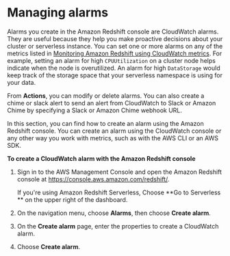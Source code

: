 # Managing alarms<a name="performance-metrics-alarms"></a>

Alarms you create in the Amazon Redshift console are CloudWatch alarms\. They are useful because they help you make proactive decisions about your cluster or serverless instance\. You can set one or more alarms on any of the metrics listed in [Monitoring Amazon Redshift using CloudWatch metrics](metrics-listing.md)\. For example, setting an alarm for high `CPUUtilization` on a cluster node helps indicate when the node is overutilized\. An alarm for high `DataStorage` would keep track of the storage space that your serverless namespace is using for your data\.

From **Actions**, you can modify or delete alarms\. You can also create a chime or slack alert to send an alert from CloudWatch to Slack or Amazon Chime by specifying a Slack or Amazon Chime webhook URL\.

In this section, you can find how to create an alarm using the Amazon Redshift console\. You can create an alarm using the CloudWatch console or any other way you work with metrics, such as with the AWS CLI or an AWS SDK\. 

**To create a CloudWatch alarm with the Amazon Redshift console**

1. Sign in to the AWS Management Console and open the Amazon Redshift console at [https://console\.aws\.amazon\.com/redshift/](https://console.aws.amazon.com/redshift/)\.

   If you're using Amazon Redshift Serverless, Choose **Go to Serverless ** on the upper right of the dashboard\.

1. On the navigation menu, choose **Alarms**, then choose **Create alarm**\. 

1. On the **Create alarm** page, enter the properties to create a CloudWatch alarm\. 

1. Choose **Create alarm**\. 